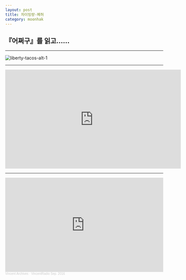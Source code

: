 ```yaml
---
layout: post
title: 차이밍량-폐허 
category: moonhak
---
```


## 『어쩌구』를 읽고……<br/>
***
![liberty-tacos-alt-1](https://user-images.githubusercontent.com/95357441/144389356-f430c604-dde4-426f-960a-bf1d04ee6af6.png)

***

<iframe width="560" height="315" src="https://www.youtube.com/embed/nZ_zNUmr8fM" title="YouTube video player" frameborder="0" allow="accelerometer; autoplay; clipboard-write; encrypted-media; gyroscope; picture-in-picture" allowfullscreen></iframe>

***

<iframe width="100%" height="300" scrolling="no" frameborder="no" allow="autoplay" src="https://w.soundcloud.com/player/?url=https%3A//api.soundcloud.com/playlists/265033613&color=%23ff5500&auto_play=false&hide_related=false&show_comments=true&show_user=true&show_reposts=false&show_teaser=true&visual=true"></iframe><div style="font-size: 10px; color: #cccccc;line-break: anywhere;word-break: normal;overflow: hidden;white-space: nowrap;text-overflow: ellipsis; font-family: Interstate,Lucida Grande,Lucida Sans Unicode,Lucida Sans,Garuda,Verdana,Tahoma,sans-serif;font-weight: 100;"><a href="https://soundcloud.com/vincent_archives" title="Vincent Archives" target="_blank" style="color: #cccccc; text-decoration: none;">Vincent Archives</a> · <a href="https://soundcloud.com/vincent_archives/sets/vincentradio_1609" title="VincentRadio Sep. 2016" target="_blank" style="color: #cccccc; text-decoration: none;">VincentRadio Sep. 2016</a></div>
